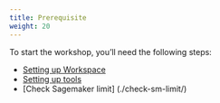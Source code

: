 ```yaml
---
title: Prerequisite 
weight: 20
---
```


To start the workshop, you’ll need the following steps:

- [Setting up Workspace](./workspace/)
- [Setting up tools](./tools/)
- [Check Sagemaker limit] (./check-sm-limit/)